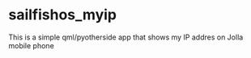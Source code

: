 # sailfishos_myip
This is a simple qml/pyotherside app that shows my IP addres on Jolla mobile phone

